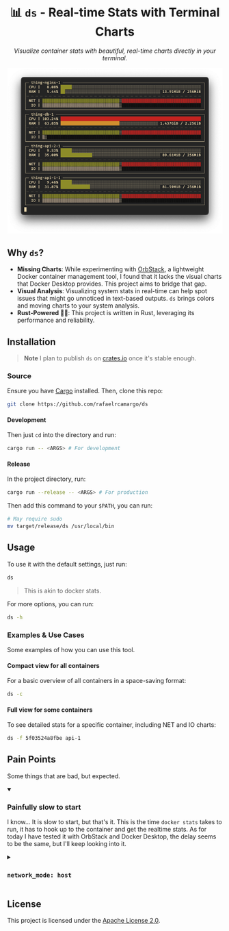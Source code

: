 <div align="center">

# 📊 `ds` - Real-time Stats with Terminal Charts

*Visualize container stats with beautiful, real-time charts directly in your terminal.*

  <img src="./assets/demo.png" alt="demo" />
</div>

## Why `ds`?

- **Missing Charts**: While experimenting with [OrbStack](https://orbstack.dev/), a lightweight Docker container management tool, I found that it lacks the visual charts that Docker Desktop provides. This project aims to bridge that gap.
- **Visual Analysis**: Visualizing system stats in real-time can help spot issues that might go unnoticed in text-based outputs. `ds` brings colors and moving charts to your system analysis.
- **Rust-Powered 😶‍🌫️**: This project is written in Rust, leveraging its performance and reliability.

## Installation

> **Note**
> I plan to publish `ds` on [crates.io](https://crates.io/) once it's stable enough.

### Source

Ensure you have [Cargo](https://doc.rust-lang.org/cargo/getting-started/installation.html) installed. Then, clone this repo:

```bash
git clone https://github.com/rafaelrcamargo/ds
```

#### Development

Then just `cd` into the directory and run:

```bash
cargo run -- <ARGS> # For development
```

#### Release

In the project directory, run:

```bash
cargo run --release -- <ARGS> # For production
```

Then add this command to your `$PATH`, you can run:

```bash
# May require sudo
mv target/release/ds /usr/local/bin
```

## Usage

To use it with the default settings, just run:

```bash
ds
```

> This is akin to docker stats.

For more options, you can run:

```bash
ds -h
```

### Examples & Use Cases

Some examples of how you can use this tool.

#### Compact view for all containers

For a basic overview of all containers in a space-saving format:

```bash
ds -c
```

#### Full view for some containers

To see detailed stats for a specific container, including NET and IO charts:

```bash
ds -f 5f03524a8fbe api-1
```

## Pain Points

Some things that are bad, but expected.

<details open>
<summary>

### Painfully slow to start

</summary>

I know... It is slow to start, but that's it. This is the time `docker stats` takes to run, it has to hook up to the container and get the realtime stats. As for today I have tested it with OrbStack and Docker Desktop, the delay seems to be the same, but I'll keep looking into it.

</details>

<details>
<summary>

### `network_mode: host`

</summary>

From the GIF you can also note that the `NET` chart is not moving, but this is expected there. This containers are running in `network_mode: host` and the `NET` chart will only be populated if you're using the `bridge` network.

> Ps: If you use Mac and think I'm completely out of my mind for the `network_mode: host` above, I know. It's a running topic on the **Docker Desktop for Mac** and yet not supported. You can follow the discussion [here](https://github.com/docker/roadmap/issues/238). And this was the main reason I started looking into OrbStack.

</details>

## License

This project is licensed under the [Apache License 2.0](LICENSE).
